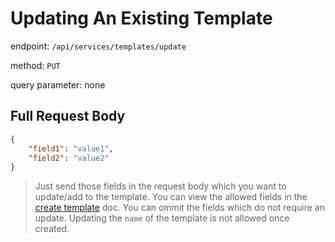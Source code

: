 # Updating An Existing Template

endpoint: `/api/services/templates/update`

method: `PUT`

query parameter: none

## Full Request Body

```json
{
    "field1": "value1",
    "field2": "value2"
}
```

> Just send those fields in the request body which you want to update/add to the template.
> You can view the allowed fields in the [create template](./create.md) doc.
> You can ommit the fields which do not require an update.
> Updating the `name` of the template is not allowed once created.
